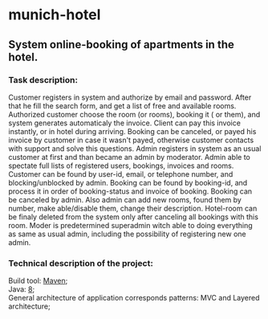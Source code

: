 # munich-hotel

## System online-booking of apartments in the hotel.

### Task description:
   Customer registers in system and authorize by email and password. After that he fill the search form, and get a list of free and available rooms. Authorized customer choose the room (or rooms),  booking it ( or them), and system generates automaticaly the invoice. Client can pay this invoice instantly, or in hotel during arriving. Booking can be canceled, or payed his invoice by customer in case it wasn't payed, otherwise customer contacts with support and solve this questions.
   Admin registers in system as an usual customer at first and than became an admin by moderator. Admin able to spectate full lists of registered users, bookings, invoices and rooms. Customer can be found  by user-id, email, or telephone number, and blocking/unblocked by admin. Booking can be found by booking-id, and process it in order of booking-status and invoice of booking. Booking can be canceled by admin. Also admin can add new rooms, found them by number, make able/disable them, change their description. Hotel-room can be finaly deleted from the system only after canceling all bookings with this room.
   Moder is predetermined superadmin witch able to doing everything as same as usual admin, including the possibility of registering new one admin.

### Technical description of the project:
Build tool: [Maven](http://maven.apache.org/); <br>
Java: [8](https://javaee.github.io/javaee-spec/javadocs/); <br>
General architecture of application corresponds patterns: MVC and Layered architecture; <br>